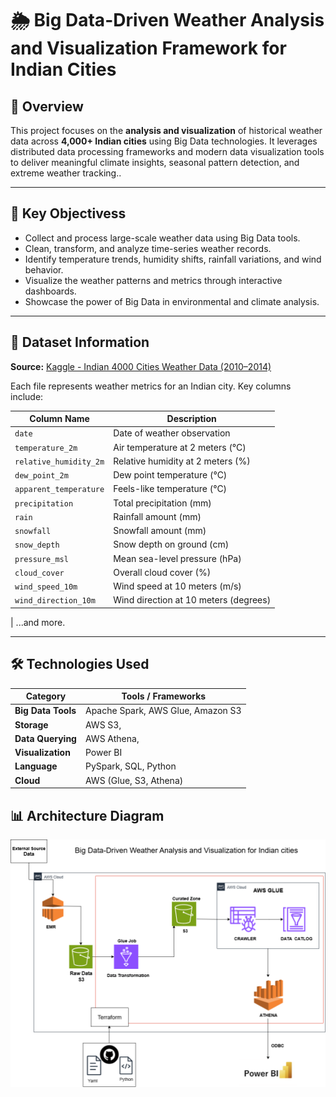 # 🌦️ Big Data-Driven Weather Analysis and Visualization Framework for Indian Cities

## 📌 Overview

This project focuses on the **analysis and visualization** of historical weather data across **4,000+ Indian cities** using Big Data technologies. It leverages distributed data processing frameworks and modern data visualization tools to deliver meaningful climate insights, seasonal pattern detection, and extreme weather tracking..

------

## 🎯 Key Objectivess

- Collect and process large-scale weather data using Big Data tools.
- Clean, transform, and analyze time-series weather records.
- Identify temperature trends, humidity shifts, rainfall variations, and wind behavior.
- Visualize the weather patterns and metrics through interactive dashboards.
- Showcase the power of Big Data in environmental and climate analysis.

---

## 📂 Dataset Information

**Source:** [Kaggle - Indian 4000 Cities Weather Data (2010–2014)](https://www.kaggle.com/datasets/mukeshdevrath007/indian-5000-cities-weather-data)

Each file represents weather metrics for an Indian city. Key columns include:

| Column Name            | Description                           |
| ---------------------- | ------------------------------------- |
| `date`                 | Date of weather observation           |
| `temperature_2m`       | Air temperature at 2 meters (°C)      |
| `relative_humidity_2m` | Relative humidity at 2 meters (%)     |
| `dew_point_2m`         | Dew point temperature (°C)            |
| `apparent_temperature` | Feels-like temperature (°C)           |
| `precipitation`        | Total precipitation (mm)              |
| `rain`                 | Rainfall amount (mm)                  |
| `snowfall`             | Snowfall amount (mm)                  |
| `snow_depth`           | Snow depth on ground (cm)             |
| `pressure_msl`         | Mean sea-level pressure (hPa)         |
| `cloud_cover`          | Overall cloud cover (%)               |
| `wind_speed_10m`       | Wind speed at 10 meters (m/s)         |
| `wind_direction_10m`   | Wind direction at 10 meters (degrees) |

| ...and more.

---

## 🛠️ Technologies Used

| Category           | Tools / Frameworks                |
| ------------------ | --------------------------------- |
| **Big Data Tools** | Apache Spark, AWS Glue, Amazon S3 |
| **Storage**        | AWS S3,                           |
| **Data Querying**  | AWS Athena,                       |
| **Visualization**  | Power BI                          |
| **Language**       | PySpark, SQL, Python              |
| **Cloud**          | AWS (Glue, S3, Athena)            |

## 📊 Architecture Diagram

![Architecture Diagram](Architecture_Diagram.png)
